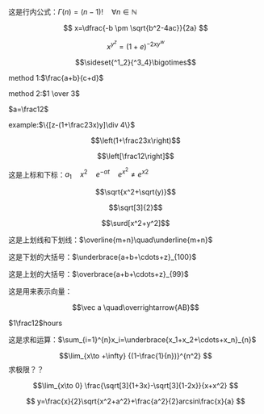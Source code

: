 这是行内公式：$\Gamma(n)=(n-1)!\quad\forall n\in\mathbb N$

$$ x=\dfrac{-b \pm \sqrt{b^2-4ac}}{2a} $$

$$x^{y^z}=(1+e)^{-2xy^w}$$

$$\sideset{^1_2}{^3_4}\bigotimes$$

method 1:$\frac{a+b}{c+d}$

method 2:$1 \over 3$

$a=\frac12$

example:$\{[z-(1+\frac23x)y]\div 4\}$

$$\left(1+\frac23x\right)$$

$$\left[\frac12\right]$$

这是上标和下标：$a_1\quad x^2\quad e^{-\alpha t}\quad e^{x^2}\neq{e^x}^2$

$$\sqrt{x^2+\sqrt(y)}$$

$$\sqrt[3]{2}$$

$$\surd[x^2+y^2]$$

这是上划线和下划线：$\overline{m+n}\quad\underline{m+n}$

这是下划的大括号：$\underbrace{a+b+\cdots+z}_{100}$

这是上划的大括号：$\overbrace{a+b+\cdots+z}_{99}$

这是用来表示向量：


$$\vec a \quad\overrightarrow{AB}$$


$1\frac12$hours

这是求和运算：$\sum_{i=1}^{n}x_i=\underbrace{x_1+x_2+\cdots+x_n}_{n}$

$$\lim_{x\to +\infty} {(1-\frac{1}{n})}^{n^2} $$  求极限？？

$$\lim_{x\to 0} \frac{\sqrt[3]{1+3x}-\sqrt[3]{1-2x}}{x+x^2} $$

$$ y=\frac{x}{2}\sqrt{x^2+a^2}+\frac{a^2}{2}arcsin\frac{x}{a} $$

